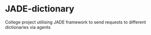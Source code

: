 # JADE-dictionary
College project utilising JADE framework to send requests to different dictionaries via agents
